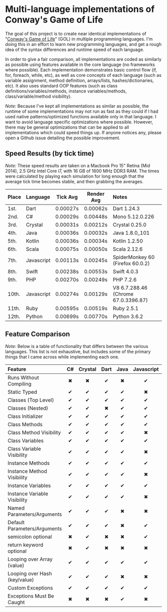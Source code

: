 # Multi-language implementations of Conway's Game of Life

The goal of this project is to create near identical implementations of "[Conway's Game of Life](http://en.wikipedia.org/wiki/Conway's_Game_of_Life)" (GOL) in multiple programming languages. I'm doing this in an effort to learn new programming languages, and get a rough idea of the syntax differences and runtime speed of each language.

In order to give a fair comparison, all implementations are coded as similarly as possible using features available in the core language (no frameworks where possible). Each implementation demonstrates basic control flow (if, for, foreach, while, etc), as well as core concepts of each language (such as variable assignment, method definition, arrays/lists, hashes/dictionaries, etc). It also uses standard OOP features (such as class definitions/variables/methods, instance variables/methods, class/variable/method visibility).

*Note:* Because I've kept all implementations as similar as possible, the runtime of some implementations may not run as fast as they could if I had used native patterns/optimized functions available only in that language. I want to avoid language specific optimizations where possible. However, there may be general optimizations that can be applied to all implementations which could speed things up. If anyone notices any, please open a Github issue detailing the possible improvement.

## Speed Results (by tick time)

*Note:* These speed results are taken on a Macbook Pro 15" Retina (Mid 2014), 2.5 GHz Intel Core i7, with 16 GB of 1600 MHz DDR3 RAM. The times were calculated by playing each simulation for long enough that the average tick time becomes stable, and then grabbing the averages.

| Place | Language   | Tick Avg | Render Avg | Notes                               |
|:------|:-----------|:--------:|:----------:|:------------------------------------|
| 1st.  | Dart       | 0.00027s |  0.00062s  | Dart 1.24.3                         |
| 2nd.  | C#         | 0.00029s |  0.00448s  | Mono 5.12.0.226                     |
| 3rd.  | Crystal    | 0.00031s |  0.00212s  | Crystal 0.25.0                      |
| 4th.  | Java       | 0.00036s |  0.00032s  | Java 1.8.0_101                      |
| 5th.  | Kotlin     | 0.00036s |  0.00034s  | Kotlin 1.2.50                       |
| 6th.  | Scala      | 0.00075s |  0.00050s  | Scala 2.12.6                        |
| 7th.  | Javascript | 0.00113s |  0.00245s  | SpiderMonkey 60 (Firefox 60.0.2)    |
| 8th.  | Swift      | 0.00238s |  0.00553s  | Swift 4.0.3                         |
| 9th.  | PHP        | 0.00270s |  0.00249s  | PHP 7.2.6                           |
| 10th. | Javascript | 0.00274s |  0.00129s  | V8 6.7.288.46 (Chrome 67.0.3396.87) |
| 11th. | Ruby       | 0.00595s |  0.00519s  | Ruby 2.5.1                          |
| 12th. | Python     | 0.00699s |  0.00770s  | Python 3.6.2                        |

## Feature Comparison

*Note:* Below is a table of functionality that differs between the various languages. This list is not exhaustive, but includes some of the primary things that I came across while implementing each one.

| Feature                       | C# | Crystal | Dart | Java | Javascript | Kotlin | PHP | Python | Ruby | Scala | Swift |
|:------------------------------|:--:|:-------:|:----:|:----:|:----------:|:------:|:---:|:------:|:----:|:-----:|:-----:|
| Runs Without Compiling        | ✖  |    ✖    |  ✔   |  ✖   |     ✔      |   ✖    |  ✔  |   ✔    |  ✔   |   ✖   |   ✖   |
| Static Typed                  | ✔  |    ✔    |  ✔   |  ✔   |     ✖      |   ✔    |  ✖  |   ✖    |  ✖   |   ✔   |   ✔   |
| Classes (Top Level)           | ✔  |    ✔    |  ✔   |  ✔   |     ✔      |   ✔    |  ✔  |   ✔    |  ✔   |   ✔   |   ✔   |
| Classes (Nested)              | ✔  |    ✔    |  ✖   |  ✔   |     ✔      |   ✔    |  ✖  |   ✔    |  ✔   |   ✔   |   ✖   |
| Class Initializer             | ✔  |    ✔    |  ✔   |  ✔   |     ✔      |   ✔    |  ✔  |   ✔    |  ✔   |   ✔   |   ✔   |
| Class Methods                 | ✔  |    ✔    |  ✔   |  ✔   |     ✔      |   ✔    |  ✔  |   ✔    |  ✔   |   ✔   |   ✔   |
| Class Method Visibility       | ✔  |    ✔    |  ✔   |  ✔   |     ✖      |   ✔    |  ✔  |   ✖    |  ✔   |   ✔   |   ✔   |
| Class Variables               | ✔  |    ✔    |  ✔   |  ✔   |     ✔      |   ✔    |  ✔  |   ✔    |  ✔   |   ✔   |   ✖   |
| Class Variable Visibility     | ✔  |    ✔    |  ✔   |  ✔   |     ✖      |   ✔    |  ✔  |   ✖    |  ✔   |   ✔   |   ✖   |
| Instance Methods              | ✔  |    ✔    |  ✔   |  ✔   |     ✔      |   ✔    |  ✔  |   ✔    |  ✔   |   ✔   |   ✔   |
| Instance Method Visibility    | ✔  |    ✔    |  ✔   |  ✔   |     ✖      |   ✔    |  ✔  |   ✖    |  ✔   |   ✔   |   ✔   |
| Instance Variables            | ✔  |    ✔    |  ✔   |  ✔   |     ✔      |   ✔    |  ✔  |   ✔    |  ✔   |   ✔   |   ✔   |
| Instance Variable Visibility  | ✔  |    ✔    |  ✔   |  ✔   |     ✖      |   ✔    |  ✔  |   ✖    |  ✔   |   ✔   |   ✔   |
| Named Parameters/Arguments    | ✔  |    ✔    |  ✔   |  ✖   |     ✖      |   ✔    |  ✖  |   ✖    |  ✔   |   ✔   |   ✔   |
| Default Parameters/Arguments  | ✔  |    ✔    |  ✔   |  ✖   |     ✔      |   ✔    |  ✔  |   ✔    |  ✔   |   ✔   |   ✔   |
| semicolon optional            | ✖  |    ✔    |  ✖   |  ✖   |     ✔      |   ✔    |  ✖  |   ✔    |  ✔   |   ✔   |   ✔   |
| return keyword optional       | ✖  |    ✔    |  ✖   |  ✖   |     ✖      |   ✖    |  ✖  |   ✖    |  ✔   |   ✔   |   ✖   |
| Looping over Array (value)    | ✔  |    ✔    |  ✔   |  ✔   |     ✔      |   ✔    |  ✔  |   ✔    |  ✔   |   ✔   |   ✔   |
| Looping over Hash (key/value) | ✔  |    ✔    |  ✔   |  ✖   |     ✖      |   ✔    |  ✔  |   ✔    |  ✔   |   ✔   |   ✔   |
| Custom Exceptions             | ✔  |    ✔    |  ✔   |  ✔   |     ✔      |   ✔    |  ✔  |   ✔    |  ✔   |   ✔   |   ✔   |
| Exceptions Must Be Caught     | ✖  |    ✖    |  ✖   |  ✔   |     ✖      |   ✖    |  ✖  |   ✖    |  ✖   |   ✖   |   ✔   |
